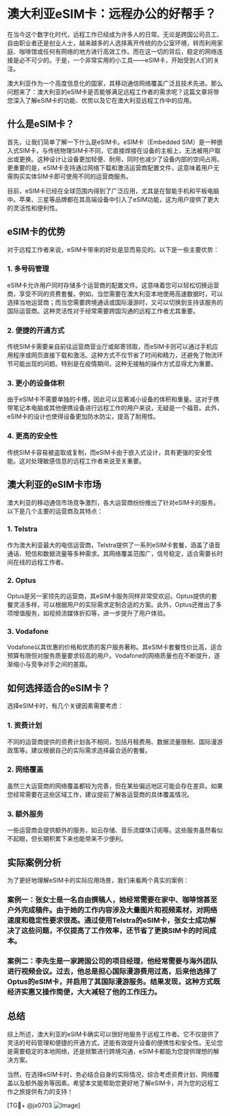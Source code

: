# 澳大利亚eSIM卡：远程办公的好帮手？

在当今这个数字化时代，远程工作已经成为许多人的日常。无论是跨国公司员工、自由职业者还是创业人士，越来越多的人选择离开传统的办公室环境，转而利用家庭、咖啡馆或任何有网络的地方进行高效工作。而在这一切的背后，稳定的网络连接是必不可少的。于是，一个非常实用的小工具——eSIM卡，开始受到人们的关注。

澳大利亚作为一个高度信息化的国家，其移动通信网络覆盖广泛且技术先进。那么问题来了：澳大利亚的eSIM卡是否能够满足远程工作者的需求呢？这篇文章将带您深入了解eSIM卡的功能、优势以及它在澳大利亚远程工作中的应用。

## 什么是eSIM卡？

首先，让我们简单了解一下什么是eSIM卡。eSIM卡（Embedded SIM）是一种嵌入式SIM卡，与传统物理SIM卡不同，它直接焊接在设备的主板上，无法被用户取出或更换。这种设计让设备更加轻便、耐用，同时也减少了设备内部的空间占用。更重要的是，eSIM卡支持通过网络下载和激活运营商配置文件，这意味着用户无需购买实体SIM卡即可使用不同的运营商服务。

目前，eSIM卡已经在全球范围内得到了广泛应用，尤其是在智能手机和平板电脑中。苹果、三星等品牌都在其高端设备中引入了eSIM功能，这为用户提供了更大的灵活性和便利性。

## eSIM卡的优势

对于远程工作者来说，eSIM卡带来的好处是显而易见的。以下是一些主要优势：

### 1. **多号码管理**
eSIM卡允许用户同时存储多个运营商的配置文件。这意味着您可以轻松切换运营商，享受不同的资费套餐。例如，当您需要在澳大利亚本地使用高速数据时，可以选择当地运营商；而当您需要跨境通话或国际漫游时，又可以切换到支持该服务的国际运营商。这种灵活性对于经常需要跨国沟通的远程工作者尤其重要。

### 2. **便捷的开通方式**
传统SIM卡需要亲自前往运营商营业厅或邮寄领取，而eSIM卡则可以通过手机应用程序或网页直接下载和激活。这种方式不仅节省了时间和精力，还避免了物流环节可能出现的问题。特别是在疫情期间，这种无接触的操作方式显得尤为重要。

### 3. **更小的设备体积**
由于eSIM卡不需要单独的卡槽，因此可以显著减小设备的体积和重量。这对于携带笔记本电脑或其他便携设备进行远程工作的用户来说，无疑是一个福音。此外，eSIM卡的设计也使得设备更加防水防尘，提高了耐用性。

### 4. **更高的安全性**
传统SIM卡容易被盗取或复制，而eSIM卡由于嵌入式设计，具有更强的安全性能。这对处理敏感信息的远程工作者来说至关重要。

## 澳大利亚的eSIM卡市场

澳大利亚的移动通信市场竞争激烈，各大运营商纷纷推出了针对eSIM卡的服务。以下是几个主要的运营商及其特点：

### 1. Telstra
作为澳大利亚最大的电信运营商，Telstra提供了一系列eSIM卡套餐，涵盖了语音通话、短信和数据流量等多种需求。其网络覆盖范围广，信号稳定，适合需要长时间在线的远程工作者。

### 2. Optus
Optus是另一家领先的运营商，其eSIM卡服务同样非常受欢迎。Optus提供的套餐灵活多样，可以根据用户的实际需求定制合适的方案。此外，Optus还推出了多项增值服务，如视频流媒体折扣等，进一步提升了用户体验。

### 3. Vodafone
Vodafone以其优惠的价格和优质的客户服务著称。其eSIM卡套餐性价比高，适合预算有限但对服务质量要求较高的用户。Vodafone的网络质量也在不断提升，逐渐缩小与竞争对手之间的差距。

## 如何选择适合的eSIM卡？

选择eSIM卡时，有几个关键因素需要考虑：

### 1. **资费计划**
不同的运营商提供的资费计划各不相同，包括月租费用、数据流量限制、国际漫游政策等。建议根据自己的实际需求选择最合适的套餐。

### 2. **网络覆盖**
虽然三大运营商的网络覆盖都较为完善，但在某些偏远地区可能会存在差异。如果您经常需要在这些区域工作，建议提前了解各运营商的具体覆盖情况。

### 3. **额外服务**
一些运营商会提供额外的服务，如云存储、音乐流媒体订阅等。这些服务虽然看似不起眼，但长期积累下来也能带来不少便利。

## 实际案例分析

为了更好地理解eSIM卡的实际应用场景，我们来看两个真实的案例：

### 案例一：张女士是一名自由撰稿人，她经常需要在家中、咖啡馆甚至户外完成稿件。由于她的工作内容涉及大量图片和视频素材，对网络速度和稳定性要求很高。通过使用Telstra的eSIM卡，张女士成功解决了这些问题，不仅提高了工作效率，还节省了更换SIM卡的时间成本。

### 案例二：李先生是一家跨国公司的项目经理，他经常需要与海外团队进行视频会议。过去，他总是担心国际漫游费用过高，后来他选择了Optus的eSIM卡，并启用了其国际漫游服务。结果发现，这种方式既经济实惠又操作简便，大大减轻了他的工作压力。

## 总结

综上所述，澳大利亚的eSIM卡确实可以很好地服务于远程工作者。它不仅提供了灵活的号码管理和便捷的开通方式，还能有效提升设备的便携性和安全性。无论您是需要稳定的本地网络，还是频繁进行跨境沟通，eSIM卡都能为您提供理想的解决方案。

当然，在选择eSIM卡时，务必结合自身的实际情况，综合考虑资费计划、网络覆盖以及额外服务等因素。希望本文能帮助您更好地了解eSIM卡，并为您的远程工作之旅提供有力的支持！

[TG💪+ @jx0703 ![Image](https://github.com/user-attachments/assets/dbca1d08-cadb-493c-b0ec-ad6f7a83f270)]